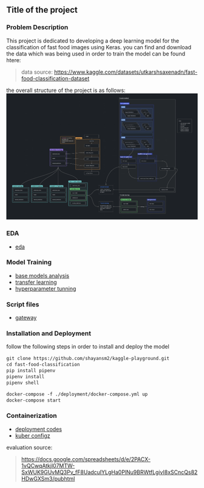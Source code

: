## Title of the project

### Problem Description

This project is dedicated to developing a deep learning model for the classification of fast food images using
Keras. you can find and download the data which was being used in order to train the model can be found htere:
> data source: https://www.kaggle.com/datasets/utkarshsaxenadn/fast-food-classification-dataset


the overall structure of the project is as follows:
![ML capstone project 1 schema.png](ML%20capstone%20project%201%20schema.png)

### EDA

- [eda](jupyter-files/eda.ipynb)

### Model Training

- [base models analysis](jupyter-files/base-models-analysis.ipynb)
- [transfer learning](jupyter-files/transfer-learning.ipynb)
- [hyperparameter tunning](jupyter-files/hyperparameter-tunning.ipynb)

### Script files

- [gateway](py-scripts%2Fgateway.py)

### Installation and Deployment

follow the following steps in order to install and deploy the model

```commandline
git clone https://github.com/shayansm2/kaggle-playground.git
cd fast-food-classification
pip install pipenv
pipenv install
pipenv shell
```

```commandline
docker-compose -f ./deployment/docker-compose.yml up
docker-compose start
```

### Containerization

- [deployment codes](deployment)
- [kuber configz](kube-config)

evaluation source:
> https://docs.google.com/spreadsheets/d/e/2PACX-1vQCwqAtkjl07MTW-SxWUK9GUvMQ3Pv_fF8UadcuIYLgHa0PlNu9BRWtfLgivI8xSCncQs82HDwGXSm3/pubhtml
